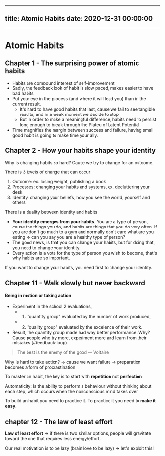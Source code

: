 
---
title: Atomic Habits
date: 2020-12-31 00:00:00
---
---
# Atomic Habits

## Chapter 1 - The surprising power of atomic habits

- Habits are compound interest of self-improvement
- Sadly, the feedback look of habit is slow paced, makes easier to have bad habits
- Put your eye in the process (and where it will lead you) than in the current result. 
	- It's hard to have good habits that last, cause we fail to see tangible results, and in a weak moment we decide to stop
	- But in order to make a meaningful difference, habits need to persist long enough to break through the Plateu of Latent Potential
- Time magnifies the margin between success and failure, having small good habit is going to make time your ally.

## Chapter 2 - How your habits shape your identity

Why is changing habits so hard? Cause we try to change for an outcome.

There is 3 levels of change that can occur

1. Outcome: ex. losing weight, publishing a book
2. Processes: changing your habits and systems, ex. decluttering your desk 
3. Identity: changing your beliefs, how you see the world, yourself and others 

There is a duality between identity and habits
- **Your identity emerges from your habits**. You are a type of person, cause the things you do, and habits are things that you do very often. If you are don't go much to a gym and normally don't care what are you eating => can you say you are a healthy type of person?
- The good news, is that you can change your habits, but for doing that, you need to change your identity. 
- Every action is a vote for the type of person you wish to become, that's why habits are so important.


If you want to change your habits, you need first to change your identity.

## Chapter 11 - Walk slowly but never backward

#### Being in motion or taking action
- Experiment in the school 2 evaluations,
	-  1. "quantity group" evaluated by the number of work produced, 
	-  2. "quality group" evaluated by the excelence of their work.
-  Result, the quantity group made had way better performance. Why? Cause people who try more, experiment more and learn from their mistakes (#feedback-loop)

> The best is the enemy of the good -- Voltaire

Why is hard to take action? -> cause we want failure
-> preparation becomes a form of procrastination

To master an habit, the key is to start with **repetition** not **perfection**


Automaticity: Is the ability to perform a behaviour without thinking about each step, which occurs when the nonconscious mind takes over.

To build an habit you need to practice it. To practice it you need to **make it easy**.

## chapter 12 - The law of least effort

**Law of least effort** -> if there is two similar options, people will gravitate toward the one that requires less energy/effort.

Our real motivation is to be lazy (brain love to be lazy) -> let's exploit this!


